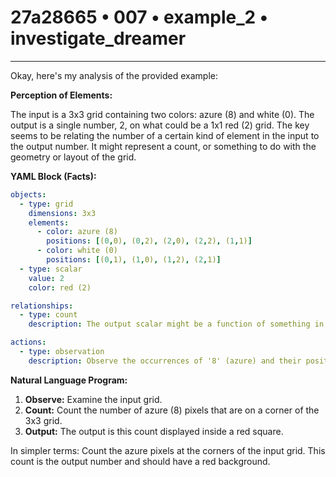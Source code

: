 # 27a28665 • 007 • example_2 • investigate_dreamer

---
Okay, here's my analysis of the provided example:

**Perception of Elements:**

The input is a 3x3 grid containing two colors: azure (8) and white (0). The output is a single number, 2, on what could be a 1x1 red (2) grid. The key seems to be relating the number of a certain kind of element in the input to the output number. It might represent a count, or something to do with the geometry or layout of the grid.

**YAML Block (Facts):**



```yaml
objects:
  - type: grid
    dimensions: 3x3
    elements:
      - color: azure (8)
        positions: [(0,0), (0,2), (2,0), (2,2), (1,1)]
      - color: white (0)
        positions: [(0,1), (1,0), (1,2), (2,1)]
  - type: scalar
    value: 2
    color: red (2)

relationships:
  - type: count
    description: The output scalar might be a function of something in the input grid, like the number of colored squares in specific area

actions:
  - type: observation
    description: Observe the occurrences of '8' (azure) and their positions.

```



**Natural Language Program:**

1.  **Observe:** Examine the input grid.
2.  **Count:** Count the number of azure (8) pixels that are on a corner of the 3x3 grid.
3.  **Output:** The output is this count displayed inside a red square.

In simpler terms: Count the azure pixels at the corners of the input grid. This count is the output number and should have a red background.

